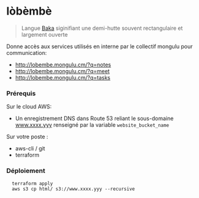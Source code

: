 # lòbèmbè
> Langue [Baka](https://fr.wikipedia.org/wiki/Baka_(langue_oubanguienne)) siginifiant une demi-hutte souvent rectangulaire et largement ouverte

 Donne accès aux services utilisés en interne par le collectif mongulu pour communication:
  - http://lobembe.mongulu.cm/?q=notes  
  - http://lobembe.mongulu.cm/?q=meet
  - http://lobembe.mongulu.cm/?q=tasks


### Prérequis
Sur le cloud AWS:
* Un enregistrement DNS dans Route 53 reliant le sous-domaine www.xxxx.yyy  renseigné par la variable `website_bucket_name` 

Sur votre poste : 
* aws-cli / git
* terraform

### Déploiement

```
  terraform apply
  aws s3 cp html/ s3://www.xxxx.yyy --recursive
```    